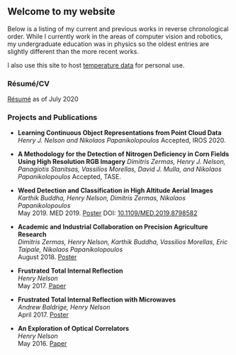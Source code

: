 ## Welcome to my website

Below is a listing of my current and previous works in reverse chronological order. While I currently work in the areas of computer vision and robotics, my undergraduate education was in physics so the oldest entries are slightly different than the more recent works.

I also use this site to host [temperature data](https://henryjnelson.com/lakeTemp) for personal use.

### Résumé/CV

[Résumé](resume.pdf) as of July 2020

### Projects and Publications

- **Learning Continuous Object Representations from Point Cloud Data**
  _Henry J. Nelson and Nikolaos Papanikolopoulos_
  Accepted, IROS 2020.

- **A Methodology for the Detection of Nitrogen Deficiency in Corn Fields Using High Resolution RGB Imagery**
  _Dimitris Zermas, Henry J. Nelson, Panagiotis Stanitsas, Vassilios Morellas, David J. Mulla, and Nikolaos Papanikolopoulos_
  Accepted, TASE.

- **Weed Detection and Classification in High Altitude Aerial Images**  
  _Karthik Buddha, Henry Nelson, Dimitris Zermas, Nikolaos Papanikolopoulos_  
  May 2019. MED 2019.
  [Poster](publications/posters/weedpipeline.pdf) DOI: [10.1109/MED.2019.8798582](https://doi-org.ezp1.lib.umn.edu/10.1109/MED.2019.8798582)

- **Academic and Industrial Collaboration on Precision Agriculture Research**  
  _Dimitris Zermas, Henry Nelson, Karthik Buddha, Vassilios Morellas, Eric Taipale, Nikolaos Papanikolopoulos_  
  August 2018. [Poster](publications/posters/MnCGA2018.pdf)
  
- **Frustrated Total Internal Reflection**  
  _Henry Nelson_  
  May 2017. [Paper](publications/papers/Evanescent_Microwaves.pdf)

- **Frustrated Total Internal Reflection with Microwaves**  
  _Andrew Baldrige, Henry Nelson_  
  April 2017. [Poster](publications/posters/EvanescentMicrowaves.pdf)

- **An Exploration of Optical Correlators**  
  _Henry Nelson_  
  May 2016. [Paper](publications/papers/FraunhofferConvolution.pdf)
